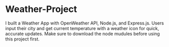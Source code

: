 # Weather-Project
 I built a Weather App with OpenWeather API, Node.js, and Express.js. Users input their city and get current temperature with a weather icon for quick, accurate updates.
 Make sure to download the node mudules before using this project first.
